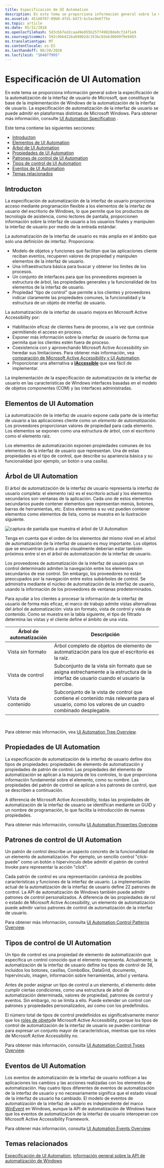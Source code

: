 ```yaml
---
title: Especificación de UI Automation
description: En este tema se proporciona información general sobre la especificación de la automatización de la interfaz de usuario de Microsoft, que constituye la base de la implementación de Windows de la automatización de la interfaz de usuario.
ms.assetid: 45160767-09b0-4fd1-bd73-bc5ac0e6f75e
ms.topic: article
ms.date: 05/31/2018
ms.openlocfilehash: 5d3cbb7ed2caa49e855b25f749820de8cf24f1e9
ms.sourcegitcommit: 592c9bbd22ba69802dc353bcb5eb30699f9e9403
ms.translationtype: MT
ms.contentlocale: es-ES
ms.lasthandoff: 08/20/2020
ms.locfileid: "104077995"
---
```

# <a name="ui-automation-specification"></a>Especificación de UI Automation

En este tema se proporciona información general sobre la especificación de la automatización de la interfaz de usuario de Microsoft, que constituye la base de la implementación de Windows de la automatización de la interfaz de usuario. La especificación de automatización de la interfaz de usuario se puede admitir en plataformas distintas de Microsoft Windows. Para obtener más información, consulte [UI Automation Specification](./uiauto-specandcommunitypromise.md) .

Este tema contiene las siguientes secciones:

-   [Introducton](#introducton)
-   [Elementos de UI Automation](#ui-automation-elements)
-   [Árbol de UI Automation](#ui-automation-tree)
-   [Propiedades de UI Automation](#ui-automation-properties)
-   [Patrones de control de UI Automation](#ui-automation-control-patterns)
-   [Tipos de control de UI Automation](#ui-automation-control-types)
-   [Eventos de UI Automation](#ui-automation-events)
-   [Temas relacionados](#related-topics)

## <a name="introducton"></a>Introducton

La especificación de automatización de la interfaz de usuario proporciona acceso mediante programación flexible a los elementos de la interfaz de usuario del escritorio de Windows, lo que permite que los productos de tecnología de asistencia, como lectores de pantalla, proporcionen información sobre la interfaz de usuario a los usuarios finales y manipulen la interfaz de usuario por medio de la entrada estándar.

La automatización de la interfaz de usuario es más amplia en el ámbito que solo una definición de interfaz. Proporciona:

-   Modelo de objetos y funciones que facilitan que las aplicaciones cliente reciban eventos, recuperen valores de propiedad y manipulen elementos de la interfaz de usuario.
-   Una infraestructura básica para buscar y obtener los límites de los procesos.
-   Un conjunto de interfaces para que los proveedores expresen la estructura de árbol, las propiedades generales y la funcionalidad de los elementos de la interfaz de usuario.
-   Propiedad "tipo de control" que permite a los clientes y proveedores indicar claramente las propiedades comunes, la funcionalidad y la estructura de un objeto de interfaz de usuario.

La automatización de la interfaz de usuario mejora en Microsoft Active Accessibility por:

-   Habilitación eficaz de clientes fuera de proceso, a la vez que continúa permitiendo el acceso en proceso.
-   Exponer más información sobre la interfaz de usuario de forma que permita que los clientes estén fuera de proceso.
-   Coexistencia con y aprovechando Microsoft Active Accessibility sin heredar sus limitaciones. Para obtener más información, vea [comparación de Microsoft Active Accessibility y UI Automation](microsoft-active-accessibility-and-ui-automation-compared.md).
-   Proporcionar una alternativa a [**IAccessible**](/windows/desktop/api/oleacc/nn-oleacc-iaccessible) que sea fácil de implementar.

La implementación de la especificación de automatización de la interfaz de usuario en las características de Windows interfaces basadas en el modelo de objetos componentes (COM) y las interfaces administradas.

## <a name="ui-automation-elements"></a>Elementos de UI Automation

La automatización de la interfaz de usuario expone cada parte de la interfaz de usuario a las aplicaciones cliente como un *elemento de automatización*. Los proveedores proporcionan valores de propiedad para cada elemento. Los elementos se exponen como una estructura de árbol, con el escritorio como el elemento raíz.

Los elementos de automatización exponen propiedades comunes de los elementos de la interfaz de usuario que representan. Una de estas propiedades es el tipo de control, que describe su apariencia básica y su funcionalidad (por ejemplo, un botón o una casilla).

## <a name="ui-automation-tree"></a>Árbol de UI Automation

El árbol de automatización de la interfaz de usuario representa la interfaz de usuario completa: el elemento raíz es el escritorio actual y los elementos secundarios son ventanas de la aplicación. Cada uno de estos elementos secundarios puede contener elementos que representan menús, botones, barras de herramientas, etc. Estos elementos a su vez pueden contener elementos como elementos de lista, como se muestra en la ilustración siguiente.

![captura de pantalla que muestra el árbol de UI Automation](images/uiatree.gif)

Tenga en cuenta que el orden de los elementos del mismo nivel en el árbol de automatización de la interfaz de usuario es muy importante. Los objetos que se encuentran junto a otros visualmente deberían estar también próximos entre sí en el árbol de automatización de la interfaz de usuario.

Los proveedores de automatización de la interfaz de usuario para un control determinado admiten la navegación entre los elementos secundarios de ese control. Sin embargo, los proveedores no están preocupados por la navegación entre estos subárboles de control. Se administra mediante el núcleo de automatización de la interfaz de usuario, usando la información de los proveedores de ventanas predeterminados.

Para ayudar a los clientes a procesar la información de la interfaz de usuario de forma más eficaz, el marco de trabajo admite vistas alternativas del árbol de automatización: vista sin formato, vista de control y vista de contenido. Como se muestra en la tabla siguiente, el tipo de filtrado determina las vistas y el cliente define el ámbito de una vista.



| Árbol de automatización | Descripción                                                                                                             |
|-----------------|-------------------------------------------------------------------------------------------------------------------------|
| Vista sin formato        | Árbol completo de objetos de elemento de automatización para los que el escritorio es la raíz.                                          |
| Vista de control    | Subconjunto de la vista sin formato que se asigna estrechamente a la estructura de la interfaz de usuario cuando el usuario la percibe.                                |
| Vista de contenido    | Subconjunto de la vista de control que contiene el contenido más relevante para el usuario, como los valores de un cuadro combinado desplegable. |



 

Para obtener más información, vea [UI Automation Tree Overview](uiauto-treeoverview.md).

## <a name="ui-automation-properties"></a>Propiedades de UI Automation

La especificación de automatización de la interfaz de usuario define dos tipos de propiedades: propiedades de elemento de automatización y propiedades de patrón de control. Las propiedades del elemento de automatización se aplican a la mayoría de los controles, lo que proporciona información fundamental sobre el elemento, como su nombre. Las propiedades del patrón de control se aplican a los patrones de control, que se describen a continuación.

A diferencia de Microsoft Active Accessibility, todas las propiedades de automatización de la interfaz de usuario se identifican mediante un GUID y un nombre de programación, lo que facilita la introducción de nuevas propiedades.

Para obtener más información, consulta [UI Automation Properties Overview](uiauto-propertiesoverview.md).

## <a name="ui-automation-control-patterns"></a>Patrones de control de UI Automation

Un patrón de control describe un aspecto concreto de la funcionalidad de un elemento de automatización. Por ejemplo, un sencillo control "click-puede" como un botón o hipervínculo debe admitir el patrón de control Invoke para representar la acción "click".

Cada patrón de control es una representación canónica de posibles características y funciones de la interfaz de usuario. La implementación actual de la automatización de la interfaz de usuario define 22 patrones de control. La API de automatización de Windows también puede admitir patrones de control personalizados. A diferencia de las propiedades de rol o estado de Microsoft Active Accessibility, un elemento de automatización puede admitir varios patrones de control de automatización de la interfaz de usuario.

Para obtener más información, consulta [UI Automation Control Patterns Overview](uiauto-controlpatternsoverview.md).

## <a name="ui-automation-control-types"></a>Tipos de control de UI Automation

Un tipo de control es una propiedad de elemento de automatización que especifica un control conocido que el elemento representa. Actualmente, la automatización de la interfaz de usuario define los tipos de control de 38, incluidos los botones, casillas, ComboBox, DataGrid, documento, hipervínculo, imagen, información sobre herramientas, árbol y ventana.

Antes de poder asignar un tipo de control a un elemento, el elemento debe cumplir ciertas condiciones, como una estructura de árbol de automatización determinada, valores de propiedad, patrones de control y eventos. Sin embargo, no se limita a ello. Puede extender un control con patrones y propiedades personalizados, así como con los predefinidos.

El número total de tipos de control predefinidos es significativamente menor que los [roles de objeto](object-roles.md)de Microsoft Active Accessibility, porque los tipos de control de automatización de la interfaz de usuario se pueden combinar para expresar un conjunto mayor de características, mientras que los roles de Microsoft Active Accessibility no.

Para obtener más información, consulta [UI Automation Control Types Overview](uiauto-controltypesoverview.md).

## <a name="ui-automation-events"></a>Eventos de UI Automation

Los eventos de automatización de la interfaz de usuario notifican a las aplicaciones los cambios y las acciones realizadas con los elementos de automatización. Hay cuatro tipos diferentes de eventos de automatización de la interfaz de usuario y no necesariamente significa que el estado visual de la interfaz de usuario ha cambiado. El modelo de eventos de automatización de la interfaz de usuario es independiente del marco [WinEvent](winevents-infrastructure.md) en Windows, aunque la API de automatización de Windows hace que los eventos de automatización de la interfaz de usuario interoperan con Microsoft Active Accessibility Framework.

Para obtener más información, consulta [UI Automation Events Overview](uiauto-eventsoverview.md).

## <a name="related-topics"></a>Temas relacionados

[Especificación de UI Automation](./uiauto-specandcommunitypromise.md), [información general sobre la API de automatización de Windows](windows-automation-api-overview.md)